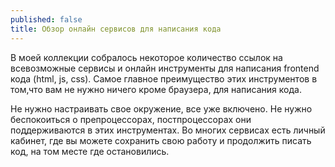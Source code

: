 ```yaml
---
published: false
title: Обзор онлайн сервисов для написания кода
---
```

В моей коллекции собралось некоторое количество ссылок на всевозможные сервисы и онлайн инструменты для написания frontend кода (html, js, css). Самое главное преимущество этих инструментов в том,что вам не нужно ничего кроме браузера, для написания кода.

Не нужно настраивать свое окружение, все уже включено. Не нужно беспокоиться о препроцессорах, постпроцессорах они поддерживаются в этих инструментах. Во многих сервисах есть личный кабинет, где вы можете сохранить свою работу и продолжить писать код, на том месте где остановились.


